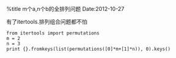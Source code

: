 %title m个a,n个b的全排列问题
Date:2012-10-27

有了itertools.排列组合问题都不怕

```
from itertools import permutations
m = 2
n = 3
print {}.fromkeys(list(permutations([0]*m+[1]*n)), 0).keys()
```
